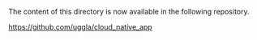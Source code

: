The content of this directory is now available in the following repository.

https://github.com/uggla/cloud_native_app
